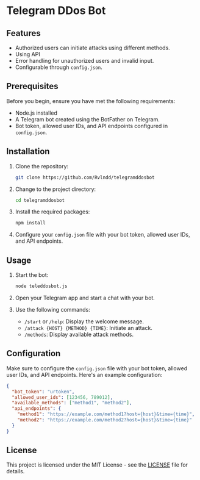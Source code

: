 
# Telegram DDos Bot

## Features

- Authorized users can initiate attacks using different methods.
- Using API
- Error handling for unauthorized users and invalid input.
- Configurable through `config.json`.

## Prerequisites

Before you begin, ensure you have met the following requirements:

- Node.js installed
- A Telegram bot created using the BotFather on Telegram.
- Bot token, allowed user IDs, and API endpoints configured in `config.json`.

## Installation

1. Clone the repository:

   ```bash
   git clone https://github.com/Rvlndd/telegramddosbot
   ```

2. Change to the project directory:

   ```bash
   cd telegramddosbot
   ```

3. Install the required packages:

   ```bash
   npm install
   ```

4. Configure your `config.json` file with your bot token, allowed user IDs, and API endpoints.

## Usage

1. Start the bot:

   ```bash
   node teleddosbot.js
   ```

2. Open your Telegram app and start a chat with your bot.

3. Use the following commands:

   - `/start` or `/help`: Display the welcome message.
   - `/attack {HOST} {METHOD} {TIME}`: Initiate an attack.
   - `/methods`: Display available attack methods.

## Configuration

Make sure to configure the `config.json` file with your bot token, allowed user IDs, and API endpoints. Here's an example configuration:

```json
{
  "bot_token": "urtoken",
  "allowed_user_ids": [123456, 789012],
  "available_methods": ["method1", "method2"],
  "api_endpoints": {
    "method1": "https://example.com/method1?host={host}&time={time}",
    "method2": "https://example.com/method2?host={host}&time={time}"
  }
}
```
## License

This project is licensed under the MIT License - see the [LICENSE](LICENSE) file for details.
